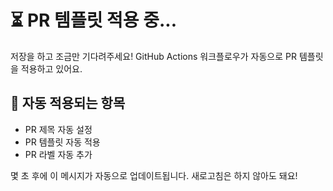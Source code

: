 # ⏳ PR 템플릿 적용 중...

저장을 하고 조금만 기다려주세요! GitHub Actions 워크플로우가 자동으로 PR 템플릿을 적용하고 있어요.

## 🔄 자동 적용되는 항목
- PR 제목 자동 설정
- PR 템플릿 자동 적용
- PR 라벨 자동 추가

몇 초 후에 이 메시지가 자동으로 업데이트됩니다. 새로고침은 하지 않아도 돼요!